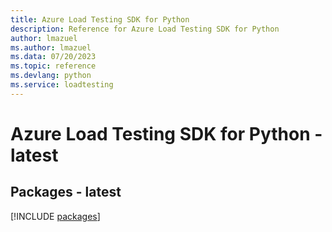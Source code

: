 ```yaml
---
title: Azure Load Testing SDK for Python
description: Reference for Azure Load Testing SDK for Python
author: lmazuel
ms.author: lmazuel
ms.data: 07/20/2023
ms.topic: reference
ms.devlang: python
ms.service: loadtesting
---
```

# Azure Load Testing SDK for Python - latest

## Packages - latest
[!INCLUDE [packages](load-testing-index.md)]